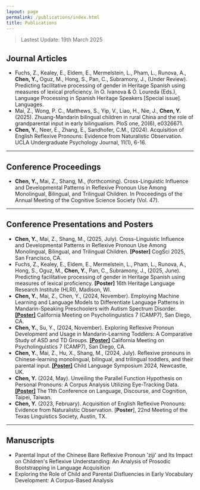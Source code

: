```yaml
---
layout: page
permalink: /publications/index.html
title: Publications
---
```


> Lastest Update: 19th March 2025

## Journal Articles
-	Fuchs, Z., Kealey, E., Eldem, E., Mermelstein, L., Pham, L., Runova, A., **Chen, Y.,** Oguz, M., Hong, S., Pan, C., Subramony, J., (Under Review). Predicting facilitative processing of gender in Heritage Spanish using measures of lexical proficiency. In O. Ivanova & Ó. Loureda (Eds.), Language Processing in Spanish Heritage Speakers [Special issue]. Languages. 
- Mai, Z., Wong, P. C., Matthews, S., Yip, V., Liao, H., Nie, J., **Chen, Y.** (2025). Zhuang-Mandarin bilingual children in rural China and the role of grandparental input in early bilingualism. PloS one, 20(6), e0326671.
- **Chen, Y.**, Neer, E., Zhang, E., Sandhofer, C.M., (2024). Acquisition of English Reflexive Pronouns: Evidence from Naturalistic Observation. UCLA Undergraduate Psychology Journal, 11(1), 6-16. <br>

---

## Conference Proceedings
- **Chen, Y.,** Mai, Z., Shang, M., (forthcoming). Cross-Linguistic Influence and Developmental Patterns in Reflexive Pronoun Use Among Monolingual, Bilingual, and Trilingual Children. In Proceedings of the Annual Meeting of the Cognitive Science Society (Vol. 47).

---

## Conference Presentations and Posters
- **Chen, Y.**, Mai, Z., Shang, M., (2025, July). Cross-Linguistic Influence and Developmental Patterns in Reflexive Pronoun Use Among Monolingual, Bilingual, and Trilingual Children. **[Poster]** CogSci 2025, San Francisco, CA.
- Fuchs, Z., Kealey, E., Eldem, E., Mermelstein, L., Pham, L., Runova, A., Hong, S., Oguz, M., **Chen, Y.**, Pan, C., Subramony, J., (2025, June). Predicting facilitative processing of gender in Heritage Spanish using measures of lexical proficiency. **[Poster]** 16th Heritage Language Research Institute (HLRI), Madison, WI.
- **Chen, Y.**, Mai, Z., Chen, Y., (2024, November). Employing Machine Learning and Language Models to Differentiate Language Patterns in Mandarin-Speaking Preschoolers with Autism Spectrum Disorder. [**[Poster]**](https://github.com/Yue-Chen-YC/CAMP7_Employing-Machine-Learning-and-Language-Model-to-Differentiate-Language-Patterns-in-Mandarin-S) California Meeting on Psycholinguistics 7 (CAMP7), San Diego, CA.
- **Chen, Y.**, Su, Y., (2024, November). Exploring Reflexive Pronoun Development and Usage in Mandarin-Learning Toddlers: A Comparative Study of ASD and TD Groups. [**[Poster]**](https://github.com/Yue-Chen-YC/CAMP7_Exploring-Reflexive-Pronoun-Development-and-Usage-in-Mandarin-Learning-Toddlers) California Meeting on Psycholinguistics 7 (CAMP7), San Diego, CA. 
- **Chen, Y.**, Mai, Z., Hu, X., Shang, M., (2024, July). Reflexive pronouns in Chinese-learning monolingual, bilingual, and trilingual toddlers, and their parental input. [**[Poster]**](https://github.com/Yue-Chen-YC/CLS_2024) Child Language Symposium 2024, Newcastle, UK. 
- **Chen, Y.** (2024, May). Unveiling the Parallel Function Hypothesis on Personal Pronouns: A Corpus Analysis Utilizing Eye-Tracking Data. [**[Poster]**](https://github.com/Yue-Chen-YC/CLDC11_2024) The 11th Conference on Language, Discourse, and Cognition, Taipei, Taiwan. 
- **Chen, Y.** (2023, February). Acquisition of English Reflexive Pronouns: Evidence from Naturalistic Observation. [**Poster**], 22nd Meeting of the Texas Linguistics Society, Austin, TX.

---

## Manuscripts
- Parental Input of the Chinese Bare Reflexive Pronoun 'ziji' and Its Impact on Children's Reflexive Understanding: An Analysis of Prosodic Bootstrapping in Language Acquisition <br>
- Exploring the Role of Child and Parental Disfluencies in Early Vocabulary Development: A Corpus-Based Analysis <br>
